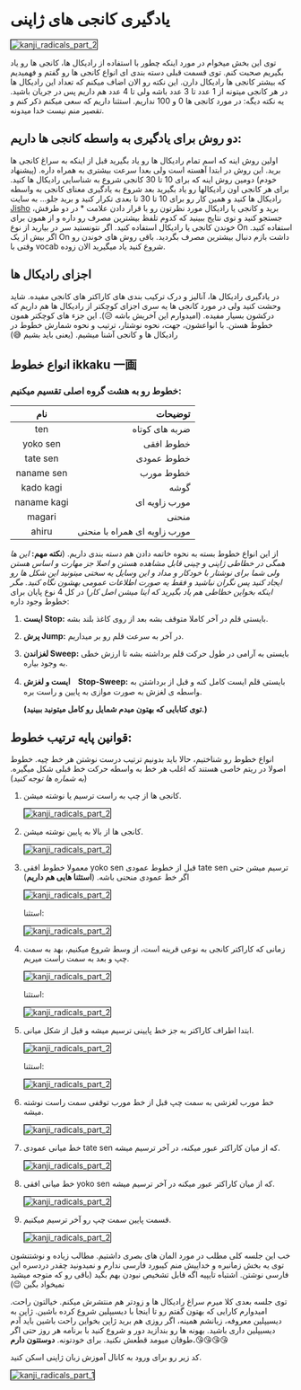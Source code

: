 # یادگیری کانجی های ژاپنی
<img src="./media/Kanji_banner_part2.png" alt="kanji_radicals_part_2" style="max-width: 100%; height: auto; border: 1px solid #000;">



توی این بخش میخوام در مورد اینکه چطور با استفاده از رادیکال ها، کانجی ها رو یاد بگیریم صحبت کنم. توی قسمت قبلی دسته بندی ای انواع کانجی ها رو گفتم و فهمیدیم که بیشتر کانجی ها رادیکال دارن. این نکته رو الان اضاف میکنم که تعداد این رادیکال ها در هر کانجی میتونه از 1 عدد تا 3 عدد باشه ولی تا 4 عدد هم داریم پس در جریان باشید. یه نکته دیگه: در مورد کانجی ها 0 و 100 نداریم. استثنا داریم که سعی میکنم ذکر کنم و تقصیر منم نیست خدا میدونه.

## دو روش برای یادگیری به واسطه کانجی ها داریم:

اولین روش اینه که اسم تمام رادیکال ها رو یاد بگیرید قبل از اینکه به سراغ کانجی ها برید. این روش در ابتدا آهسته است ولی بعدا سرعت بیشتری به همراه داره. (پیشنهاد خودم)
دومین روش اینه که برای 10 تا 30 کانجی شروع به شناسایی رادیکال ها کنید. برای هر کانجی اون رادیکالها رو یاد بگیرید بعد شروع به یادگیری معنای کانجی به واسطه رادیکال ها کنید و همین کار رو برای 10 تا 30 تا بعدی تکرار کنید و برید جلو...
به سایت [Jisho](https://jisho.org/) برید و کانجی یا رادیکال مورد نظرتون رو با قرار دادن علامت * در دو طرفش، جستجو کنید و توی نتایج ببینید که کدوم تلفظ بیشترین مصرف رو داره و از همون برای خوندن کانجی یا رادیکال استفاده کنید. اگر نتونستید سر در بیارید از نوع On استفاده کنید. اگر بیش از یک On داشت بازم دنبال بیشترین مصرف بگردید. باقی روش های خوندن رو وقتی با vocab شروع کنید یاد میگیرید الان زوده.

## اجزای رادیکال ها

در یادگیری رادیکال ها، آنالیز و درک ترکیب بندی های کاراکتر های کانجی مفیده. شاید وحشت کنید ولی در مورد کانجی ها یه سری اجزای کوچکتر از رادیکال ها هم داریم که درکشون بسیار مفیده. (امیدوارم این آخریش باشه 😥). این جزء های کوچکتر همون خطوط هستن. با انواعشون، جهت، نحوه نوشتار، ترتیب و نحوه شمارش خطوط در رادیکال ها و کانجی آشنا میشیم. (یعنی باید بشیم 😅)

## انواع خطوط ikkaku 一画

### خطوط رو به هشت گروه اصلی تقسیم میکنیم:

|     نام     |                      توضیحات |
| :---------: | ---------------------------: |
|     ten     |               ضربه های کوتاه |
|  yoko sen   |                    خطوط افقی |
|  tate sen   |                   خطوط عمودی |
| naname sen  |                    خطوط مورب |
|  kado kagi  |                         گوشه |
| naname kagi |                مورب زاویه ای |
|   magari    |                        منحنی |
|    ahiru    | مورب زاویه ای همراه با منحنی |

از این انواع خطوط بسته به نحوه خاتمه دادن هم دسته بندی داریم. (**نکته مهم:** *این ها همگی در خطاطی ژاپنی و چینی قابل مشاهده هستن و اصلا جز مهارت و اساس هستن ولی شما برای نوشتار با خودکار و مداد و این وسایل یه سختی میتونید این شکل ها رو ایجاد کنید پس نگران نباشید و فقط یه صورت اطلاعات عمومی بهشون نگاه کنید. مگر اینکه بخواین خطاطی هم یاد بگیرید که اینا میشن اصل کار*) در کل 4 نوع پایان برای خطوط وجود داره:

1. **ایست Stop:** بایستی قلم در آخر کاملا متوقف بشه بعد از روی کاغذ بلند بشه.

2. **پرش Jump:** در آخر به سرعت قلم رو بر میداریم.

3. **لغزاندن Sweep:** بایستی به آرامی در طول حرکت قلم برداشته بشه تا ارزش خطی به وجود بیاره.

4. **ایست و لغزش　Stop-Sweep:** بایستی قلم ایست کامل کنه و قبل از برداشتن به واسطه ی لغزش به صورت موازی به پایین و راست بره.

   **(توی کتابایی که بهتون میدم شمایل رو کامل میتونید ببینید.)**

## قوانین پایه ترتیب خطوط:

انواع خطوط رو شناختیم، حالا باید بدونیم ترتیب درست نوشتن هر خط چیه. خطوط اصولا در ریتم خاصی هستند که اغلب هر خط به واسطه حرکت خط قبلی شکل میگیره. (*به شماره ها توجه کنید*)

1. کانجی ها از چپ به راست ترسیم یا نوشته میشن.

   <img src="./media/left-to-right.png" alt="kanji_radicals_part_2" style="max-width: 100%; height: auto; border: 1px solid #000;">

2. کانجی ها از بالا به پایین نوشته میشن.

   <img src="./media/top-to-bottom.png" alt="kanji_radicals_part_2" style="max-width: 100%; height: auto; border: 1px solid #000;">

3. معمولا خطوط افقی yoko sen قبل از خطوط عمودی tate sen ترسیم میشن حتی اگر خط عمودی منحنی باشه. (**استثنا هایی هم داریم**)

   <img src="./media/h-before-v.png" alt="kanji_radicals_part_2" style="max-width: 100%; height: auto; border: 1px solid #000;">

   استثنا:

   <img src="./media/h-before-v-ex.png" alt="kanji_radicals_part_2" style="max-width: 100%; height: auto; border: 1px solid #000;">

4. زمانی که کاراکتر کانجی به نوعی قرینه است، از وسط شروع میکنیم، بهد به سمت چپ و بعد به سمت راست میریم.

   <img src="./media/mid-left-right.png" alt="kanji_radicals_part_2" style="max-width: 100%; height: auto; border: 1px solid #000;">

   استثنا:

   <img src="./media/mid-left-right-ex.png" alt="kanji_radicals_part_2" style="max-width: 100%; height: auto; border: 1px solid #000;">

5. ابتدا اطراف کاراکتر به جز خط پایینی ترسیم میشه و قبل از شکل میانی.

   <img src="./media/round-then-mid.png" alt="kanji_radicals_part_2" style="max-width: 100%; height: auto; border: 1px solid #000;">

   استثنا:

   <img src="./media/round-then-mid-ex.png" alt="kanji_radicals_part_2" style="max-width: 100%; height: auto; border: 1px solid #000;">

6. خط مورب لغزشی به سمت چپ قبل از خط مورب توقفی سمت راست نوشته میشه.

   <img src="./media/sweepleft-then-right.png" alt="kanji_radicals_part_2" style="max-width: 100%; height: auto; border: 1px solid #000;">

7. خط میانی عمودی tate sen که از میان کاراکتر عبور میکنه، در آخر ترسیم میشه.

   <img src="./media/vmid-last.png" alt="kanji_radicals_part_2" style="max-width: 100%; height: auto; border: 1px solid #000;">

8. خط میانی افقی yoko sen که از میان کاراکتر عبور میکنه در آخر ترسیم میشه.

   <img src="./media/hmid-last.png" alt="kanji_radicals_part_2" style="max-width: 100%; height: auto; border: 1px solid #000;">

9. قسمت پایین سمت چپ رو آخر ترسیم میکنیم.

   <img src="./media/low-left-last.png" alt="kanji_radicals_part_2" style="max-width: 100%; height: auto; border: 1px solid #000;">



خب این جلسه کلی مطلب در مورد المان های بصری داشتیم. مطالب زیاده و نوشتنشون توی یه بخش زمانبره و خداییش منم کیبورد فارسی ندارم و نمیدونید چقدر دردسره این فارسی نوشتن. اشتباه تایپیه اگه قابل تشخیص نبودن بهم بگید (باقی رو که متوجه میشید نمیخواد بگین 😉)

توی جلسه بعدی کلا میرم سراغ رادیکال ها و زودتر هم منتشرش میکنم. خیالتون راحت. امیدوارم کارایی که بهتون گفتم رو تا اینجا با دیسیپلین شروع کرده باشین. ژاپن به دیسیپلین معروفه، زبانشم همینه، اگر روزی هم برید ژاپن بخواین راحت باشین باید آدم دیسیپلین داری باشید. بهونه ها رو بندازید دور و شروع کنید با برنامه هر روز حتی اگر طوفان میومد قطعش نکنید. برای خودتونه.
**دوستتون دارم.**😘😘😘😘





کد زیر رو برای ورود به کانال آموزش زبان ژاپنی اسکن کنید.

<img src="./media/learn_japanese_channer.jpg" alt="kanji_radicals_part_1" style="max-width: 100%; height: auto; border: 1px solid #000;">



